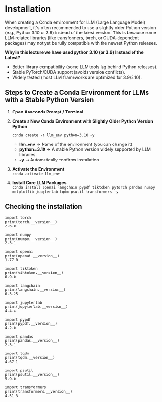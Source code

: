 # Installation
When creating a Conda environment for LLM (Large Language Model) development, it's often recommended to use a slightly older Python version (e.g., Python 3.10 or 3.9) instead of the latest version. This is because some LLM-related libraries (like transformers, torch, or CUDA-dependent packages) may not yet be fully compatible with the newest Python releases.   

**Why in this lecture we have used python 3.10 (or 3.9) Instead of the Latest?**  
* Better library compatibility (some LLM tools lag behind Python releases).
* Stable PyTorch/CUDA support (avoids version conflicts).
* Widely tested (most LLM frameworks are optimized for 3.9/3.10).

## Steps to Create a Conda Environment for LLMs with a Stable Python Version
1. **Open Anaconda Prompt / Terminal**
2. **Create a New Conda Environment with Slightly Older Python Version Python**
   
    ```conda create -n llm_env python=3.10 -y```
   * **llm_env** → Name of the environment (you can change it).
   * **python=3.10** → A stable Python version widely supported by LLM libraries.
   * **-y** → Automatically confirms installation.
     
3. **Activate the Environment**  
   ``` conda activate llm_env ```
   
4. **Install Core LLM Packages**  
   ``` conda install openai langchain pypdf tiktoken pytorch pandas numpy matplotlib jupyterlab tqdm psutil transformers -y ```
   
## Checking the installation

```
import torch
print(torch.__version__)
2.6.0

import numpy
print(numpy.__version__)
2.3.1

import openai
print(openai.__version__)
1.77.0

import tiktoken
print(tiktoken.__version__)
0.9.0

import langchain
print(langchain.__version__)
0.3.25

import jupyterlab
print(jupyterlab.__version__)
4.4.4

import pypdf
print(pypdf.__version__)
4.2.0

import pandas
print(pandas.__version__)
2.3.1

import tqdm
print(tqdm.__version__)
4.67.1

import psutil
print(psutil.__version__)
5.9.0

import transformers
print(transformers.__version__)
4.51.3
```
